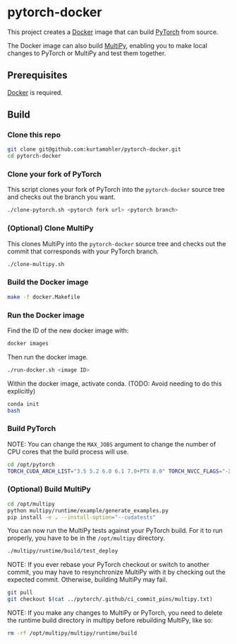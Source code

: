 # pytorch-docker

This project creates a [Docker](https://www.docker.com/) image that can build
[PyTorch](https://github.com/pytorch/pytorch) from source.

The Docker image can also build [MultiPy](https://github.com/pytorch/multipy),
enabling you to make local changes to PyTorch or MultiPy and test them
together.

## Prerequisites

[Docker](https://www.docker.com/) is required.

## Build

### Clone this repo

```bash
git clone git@github.com:kurtamohler/pytorch-docker.git
cd pytorch-docker
```

### Clone your fork of PyTorch

This script clones your fork of PyTorch into the `pytorch-docker` source tree
and checks out the branch you want.

```bash
./clone-pytorch.sh <pytorch fork url> <pytorch branch>
```

### (Optional) Clone MultiPy

This clones MultiPy into the `pytorch-docker` source tree and checks out the
commit that corresponds with your PyTorch branch.

```bash
./clone-multipy.sh
```

### Build the Docker image

```bash
make -f docker.Makefile
```

### Run the Docker image

Find the ID of the new docker image with:

```bash
docker images
```

Then run the docker image.

```bash
./run-docker.sh <image ID>
```

Within the docker image, activate conda. (TODO: Avoid needing to do this explicitly)

```bash
conda init
bash
```

### Build PyTorch

NOTE: You can change the `MAX_JOBS` argument to change the number of CPU cores
that the build process will use.

```bash
cd /opt/pytorch
TORCH_CUDA_ARCH_LIST="3.5 5.2 6.0 6.1 7.0+PTX 8.0" TORCH_NVCC_FLAGS="-Xfatbin -compress-all" CMAKE_PREFIX_PATH="$(dirname $(which conda))/../" MAX_JOBS=8 python setup.py install
```

### (Optional) Build MultiPy

```bash
cd /opt/multipy
python multipy/runtime/example/generate_examples.py
pip install -e . --install-option="--cudatests"
```

You can now run the MultiPy tests against your PyTorch build. For it to run
properly, you have to be in the `/opt/multipy` directory.

```bash
./multipy/runtime/build/test_deploy
```

NOTE: If you ever rebase your PyTorch checkout or switch to another commit, you may
have to resynchronize MultiPy with it by checking out the expected commit. Otherwise,
building MultiPy may fail.

```bash
git pull
git checkout $(cat ../pytorch/.github/ci_commit_pins/multipy.txt)
```

NOTE: If you make any changes to MultiPy or PyTorch, you need to delete the
runtime build directory in multipy before rebuilding MultiPy, like so:

```bash
rm -rf /opt/multipy/multipy/runtime/build
```
